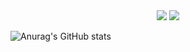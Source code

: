 <div class ="badge" style="text-align: center;">
  <img src='https://img.shields.io/badge/-C++-000000?logo=c%2B%2B&style=flat&logoColor=blue'>
  <img src='https://img.shields.io/badge/-C-000000?logo=c%2B%2B&style=flat&logoColor=blue'>
</div>


![Anurag's GitHub stats](https://github-readme-stats.vercel.app/api?username=moonjs1011&show_icons=true&theme=radical)
<!--
**moonjs1011/moonjs1011** is a ✨ _special_ ✨ repository because its `README.md` (this file) appears on your GitHub profile.

Here are some ideas to get you started:

- 🔭 I’m currently working on ...
- 🌱 I’m currently learning ...
- 👯 I’m looking to collaborate on ...
- 🤔 I’m looking for help with ...
- 💬 Ask me about ...
- 📫 How to reach me: ...
- 😄 Pronouns: ...
- ⚡ Fun fact: ...
-->

